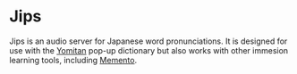 # Jips

Jips is an audio server for Japanese word pronunciations.  It is designed for
use with the [Yomitan](https://yomitan.wiki/) pop-up dictionary but also works
with other immesion learning tools, including
[Memento](https://github.com/ripose-jp/Memento).
